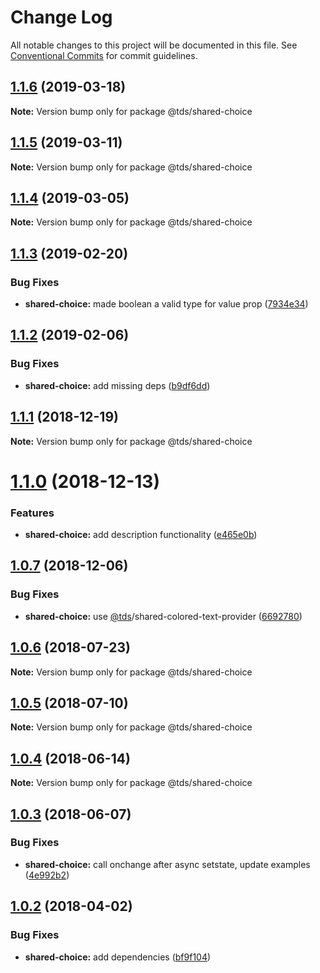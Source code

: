 # Change Log

All notable changes to this project will be documented in this file.
See [Conventional Commits](https://conventionalcommits.org) for commit guidelines.

## [1.1.6](https://github.com/telus/tds-core/compare/@tds/shared-choice@1.1.5...@tds/shared-choice@1.1.6) (2019-03-18)

**Note:** Version bump only for package @tds/shared-choice





## [1.1.5](https://github.com/telus/tds-core/compare/@tds/shared-choice@1.1.4...@tds/shared-choice@1.1.5) (2019-03-11)

**Note:** Version bump only for package @tds/shared-choice





## [1.1.4](https://github.com/telus/tds-core/compare/@tds/shared-choice@1.1.3...@tds/shared-choice@1.1.4) (2019-03-05)

**Note:** Version bump only for package @tds/shared-choice





## [1.1.3](https://github.com/telus/tds-core/compare/@tds/shared-choice@1.1.2...@tds/shared-choice@1.1.3) (2019-02-20)

### Bug Fixes

- **shared-choice:** made boolean a valid type for value prop ([7934e34](https://github.com/telus/tds-core/commit/7934e34))

## [1.1.2](https://github.com/telus/tds-core/compare/@tds/shared-choice@1.1.1...@tds/shared-choice@1.1.2) (2019-02-06)

### Bug Fixes

- **shared-choice:** add missing deps ([b9df6dd](https://github.com/telus/tds-core/commit/b9df6dd))

<a name="1.1.1"></a>

## [1.1.1](https://github.com/telus/tds-core/compare/@tds/shared-choice@1.1.0...@tds/shared-choice@1.1.1) (2018-12-19)

**Note:** Version bump only for package @tds/shared-choice

<a name="1.1.0"></a>

# [1.1.0](https://github.com/telus/tds-core/compare/@tds/shared-choice@1.0.7...@tds/shared-choice@1.1.0) (2018-12-13)

### Features

- **shared-choice:** add description functionality ([e465e0b](https://github.com/telus/tds-core/commit/e465e0b))

<a name="1.0.7"></a>

## [1.0.7](https://github.com/telus/tds-core/compare/@tds/shared-choice@1.0.6...@tds/shared-choice@1.0.7) (2018-12-06)

### Bug Fixes

- **shared-choice:** use [@tds](https://github.com/tds)/shared-colored-text-provider ([6692780](https://github.com/telus/tds-core/commit/6692780))

<a name="1.0.6"></a>

## [1.0.6](https://github.com/telus/tds-core/compare/@tds/shared-choice@1.0.5...@tds/shared-choice@1.0.6) (2018-07-23)

**Note:** Version bump only for package @tds/shared-choice

<a name="1.0.5"></a>

## [1.0.5](https://github.com/telus/tds-core/compare/@tds/shared-choice@1.0.4...@tds/shared-choice@1.0.5) (2018-07-10)

**Note:** Version bump only for package @tds/shared-choice

<a name="1.0.4"></a>

## [1.0.4](https://github.com/telusdigital/tds-core/compare/@tds/shared-choice@1.0.3...@tds/shared-choice@1.0.4) (2018-06-14)

**Note:** Version bump only for package @tds/shared-choice

<a name="1.0.3"></a>

## [1.0.3](https://github.com/telus/tds-core/compare/@tds/shared-choice@1.0.2...@tds/shared-choice@1.0.3) (2018-06-07)

### Bug Fixes

- **shared-choice:** call onchange after async setstate, update examples ([4e992b2](https://github.com/telus/tds-core/commit/4e992b2))

<a name="1.0.2"></a>

## [1.0.2](https://github.com/telusdigital/tds/compare/@tds/shared-choice@1.0.1...@tds/shared-choice@1.0.2) (2018-04-02)

### Bug Fixes

- **shared-choice:** add dependencies ([bf9f104](https://github.com/telusdigital/tds/commit/bf9f104))

